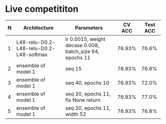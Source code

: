 # Live competititon

|N|Architecture|Parameters|CV ACC|Test ACC|
|-|-|-|-|-|
|1|L48-relu-D0.2-L48-relu-D0.2-L48-softmax|lr 0.0015, weight decase 0.008, batch_size 64, epochs 11|76.93%|76.6%|
|2|ensemble of model 1|seq 15|76.93%|76.6%|
|3|ensemble of model 1|seq 40, epochs 10|76.93%|72.0%|
|4|ensemble of model 1|seq 20, epochs 11, fix None return|76.93%|77.0%|
|5|ensemble of model 1|seq 20, epochs 11, width 52|76.93%|76.8%|
